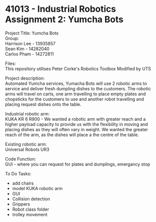 # 41013 - Industrial Robotics Assignment 2: Yumcha Bots

Project Title: Yumcha Bots <br>
Group: <br>
Harrison Lee - 13935857 <br>
Sean Kim - 14282040 <br>
Carlos Pham - 14272811 <br>

Files:<br>
This repository utilises Peter Corke's Robotics Toolbox Modified by UTS<br>

Project description: <br>
Automated Yumcha services, Yumacha Bots will use 2 robotic arms to service and deliver fresh dumpling dishes to the customers. The robotic arms will travel on carts, one arm travelling to place empty plates and chopsticks for the customers to use and another robot travelling and placing request dishes onto the table. <br>

Industrial robotic arm: <br>
KUKA KR 6 R900 - We wanted a robotic arm with greater reach and a higher payload capacity to provide us with the flexibility in moving and placing dishes as they will often vary in weight. We wanted the greater reach of the arm, as the dishes will place a the centre of the table. <br>

Existing robotic arm: <br>
Universal Robots UR3 <br>

Code Function: <br>
GUI - where you can request for plates and dumplings, emergancy stop <br>

To Do Tasks: <br>
- add chairs 
- model KUKA robotic arm
- GUI
- Collision detection
- Grippers
- Robot class folder
- trolley movement
